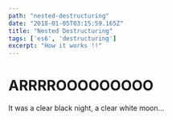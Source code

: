 ```yaml
---
path: "nested-destructuring"
date: "2018-01-05T03:15:59.165Z"
title: "Nested Destructuring"
tags: ['es6', 'destructuring']
excerpt: "How it works !!"
---
```


# ARRRROOOOOOOOO
It was a clear black night, a clear white moon...